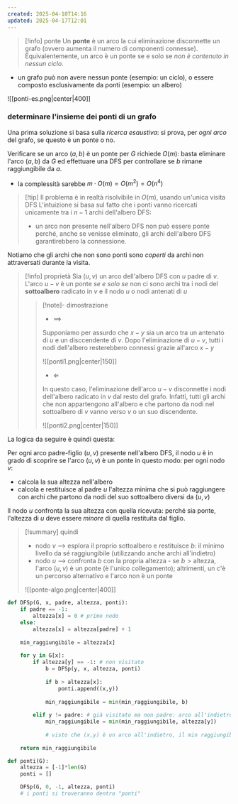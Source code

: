```yaml
---
created: 2025-04-10T14:16
updated: 2025-04-17T12:01
---
```

> [!info] ponte
> Un **ponte** è un arco la cui eliminazione disconnette un grafo (ovvero aumenta il numero di componenti connesse). Equivalentemente, un arco è un ponte se e solo se *non è contenuto in nessun ciclo*. 

- un grafo può non avere nessun ponte (esempio: un ciclo), o essere composto esclusivamente da ponti (esempio: un albero)

![[ponti-es.png|center|400]]

### determinare l'insieme dei ponti di un grafo
Una prima soluzione si basa sulla *ricerca esaustiva*: si prova, per *ogni arco* del grafo, se questo è un ponte o no.

Verificare se un arco $(a,b)$ è un ponte per $G$ richiede $O(m)$: basta eliminare l'arco $(a,b)$ da $G$ ed effettuare una DFS per controllare se $b$ rimane raggiungibile da $a$.
- la complessità sarebbe $m\cdot O(m)=O(m^2)=O(n^4)$

>[!tip] Il problema è in realtà risolvibile in $O(m)$, usando un'unica visita DFS
>L'intuizione si basa sul fatto che i ponti vanno ricercati unicamente tra i $n-1$ archi dell'albero DFS: 
>- un arco non presente nell'albero DFS non può essere ponte perché, anche se venisse eliminato, gli archi dell'albero DFS garantirebbero la connessione.

Notiamo che gli archi che non sono ponti sono *coperti* da archi non attraversati durante la visita.

>[!info] proprietà
>Sia $(u,v)$ un arco dell'albero DFS con $u$ padre di $v$. L'arco $u-v$ è un ponte *se e solo se* non ci sono archi tra i nodi del **sottoalbero** radicato in $v$ e il nodo $u$ o nodi antenati di $u$
>
>>[!note]- dimostrazione
>> - $\implies$
>> 
>> Supponiamo per assurdo che $x-y$ sia un arco tra un antenato di $u$ e un disccendente di $v$. Dopo l'eliminazione di $u-v$, tutti i nodi dell'albero resterebbero connessi grazie all'arco $x-y$
>> 
>> ![[ponti1.png|center|150]]
>> 
>> - $\Longleftarrow$
>>
>>In questo caso, l'eliminazione dell'arco $u-v$ disconnette i nodi dell'albero radicato in $v$ dal resto del grafo. Infatti, tutti gli archi che non appartengono all'albero e che partono da nodi nel sottoalbero di $v$ vanno verso $v$ o un suo discendente.
>>
>>![[ponti2.png|center|150]]

La logica da seguire è quindi questa:

Per ogni arco padre-figlio $(u,v)$ presente nell'albero DFS, il nodo $u$ è in grado di scoprire se l'arco $(u,\,v)$ è un ponte in questo modo: per ogni nodo $v$:
- calcola la sua altezza nell'albero
- calcola e restituisce al padre $u$ l'altezza minima che si può raggiungere con archi che partono da nodi del suo sottoalbero diversi da $(u,\,v)$

Il nodo $u$ confronta la sua altezza con quella ricevuta: perché sia ponte, l'altezza di $u$ deve essere *minore* di quella restituita dal figlio.

>[!summary] quindi
>- nodo $v$ ⟶ esplora il proprio sottoalbero e restituisce $b$: il minimo livello da sé raggiungibile (utilizzando anche archi all'indietro)
>- nodo $u$ ⟶ confronta $b$ con la propria altezza - se $b>\text{altezza}$, l'arco $(u,\,v)$ è un ponte (è l'unico collegamento); altrimenti, un c'è un percorso alternativo e l'arco non è un ponte
>
>![[ponte-algo.png|center|400]]

```python
def DFSp(G, x, padre, altezza, ponti):
	if padre == -1:
		altezza[x] = 0 # primo nodo
	else:
		altezza[x] = altezza[padre] + 1
	
	min_raggiungibile = altezza[x]
	
	for y in G[x]:
		if altezza[y] == -1: # non visitato
			b = DFSp(y, x, altezza, ponti)
			
			if b > altezza[x]:
				ponti.append((x,y))
			
			min_raggiungibile = min(min_raggiungibile, b)
		
		elif y != padre: # già visitato ma non padre: arco all'indietro
			min_raggiungibile = min(min_raggiungibile, altezza[y])
			
			# visto che (x,y) è un arco all'indietro, il min raggiungibile sarà sicuramente <= altezza[y] (y potrebbe arrivare ancora più indietro)
	
	return min_raggiungibile

def ponti(G):
	altezza = [-1]*len(G)
	ponti = []

	DFSp(G, 0, -1, altezza, ponti) 
	# i ponti si troveranno dentro "ponti"
```